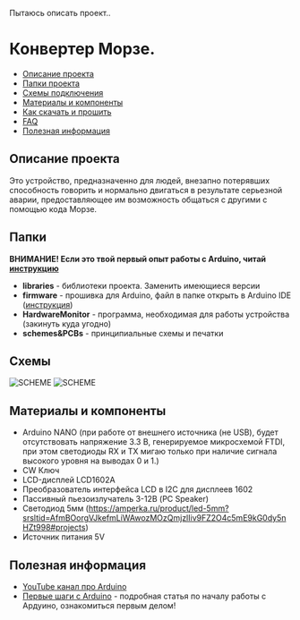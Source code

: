 Пытаюсь описать проект..



# Конвертер Морзе.
* [Описание проекта](#chapter-0)
* [Папки проекта](#chapter-1)
* [Схемы подключения](#chapter-2)
* [Материалы и компоненты](#chapter-3)
* [Как скачать и прошить](#chapter-4)
* [FAQ](#chapter-5)
* [Полезная информация](#chapter-6)

<a id="chapter-0"></a>
## Описание проекта
Это устройство, предназначенно для людей, внезапно потерявших способность говорить и нормально двигаться в результате серьезной аварии, предоставляющее им возможность общаться с другими с помощью кода Морзе.

<a id="chapter-1"></a>
## Папки
**ВНИМАНИЕ! Если это твой первый опыт работы с Arduino, читай [инструкцию](#chapter-4)**
- **libraries** - библиотеки проекта. Заменить имеющиеся версии
- **firmware** - прошивка для Arduino, файл в папке открыть в Arduino IDE ([инструкция](#chapter-4))
- **HardwareMonitor** - программа, необходимая для работы устройства (закинуть куда угодно)
- **schemes&PCBs** - принципиальные схемы и печатки

<a id="chapter-2"></a>
## Схемы
![SCHEME](https://github.com/AlexGyver/PCdisplay/blob/master/schemes%26PCBs/scheme_fritzing.png)
![SCHEME](https://github.com/AlexGyver/PCdisplay/blob/master/schemes%26PCBs/scheme_EasyEDA.png)

<a id="chapter-3"></a>
## Материалы и компоненты
* Arduino NANO (при работе от внешнего источника (не USB), будет отсутствовать напряжение 3.3 В, генерируемое микросхемой FTDI, при этом светодиоды RX и TX мигаю только при наличие сигнала высокого уровня на выводах 0 и 1.)
* CW Ключ
* LCD-дисплей LCD1602A
* Преобразователь интерфейса LCD в I2C для дисплеев 1602
* Пассивный пьезоизлучатель 3-12В (PC Speaker)
* Светодиод 5мм (https://amperka.ru/product/led-5mm?srsltid=AfmBOorgVJkefmLiWAwozMOzQmjzlIiv9FZ2O4c5mE9kG0dy5nHZt998#projects)
* Источник питания 5V

<a id="chapter-6"></a>
## Полезная информация
* [YouTube канал про Arduino](https://www.youtube.com/channel/UC4axiS76D784-ofoTdo5zOA?sub_confirmation=1)
* [Первые шаги с Arduino](http://alexgyver.ru/arduino-first/) - подробная статья по началу работы с Ардуино, ознакомиться первым делом!
